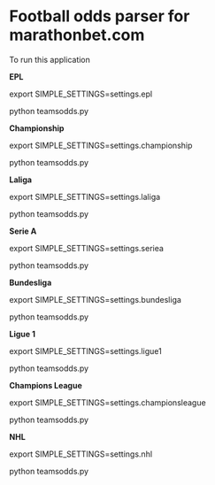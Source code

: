 # Football odds parser for marathonbet.com

To run this application


**EPL**

export SIMPLE_SETTINGS=settings.epl

python teamsodds.py


**Championship**

export SIMPLE_SETTINGS=settings.championship

python teamsodds.py


**Laliga**

export SIMPLE_SETTINGS=settings.laliga

python teamsodds.py


**Serie A**

export SIMPLE_SETTINGS=settings.seriea

python teamsodds.py


**Bundesliga**

export SIMPLE_SETTINGS=settings.bundesliga

python teamsodds.py


**Ligue 1**

export SIMPLE_SETTINGS=settings.ligue1

python teamsodds.py


**Champions League**

export SIMPLE_SETTINGS=settings.championsleague

python teamsodds.py


**NHL**

export SIMPLE_SETTINGS=settings.nhl

python teamsodds.py


